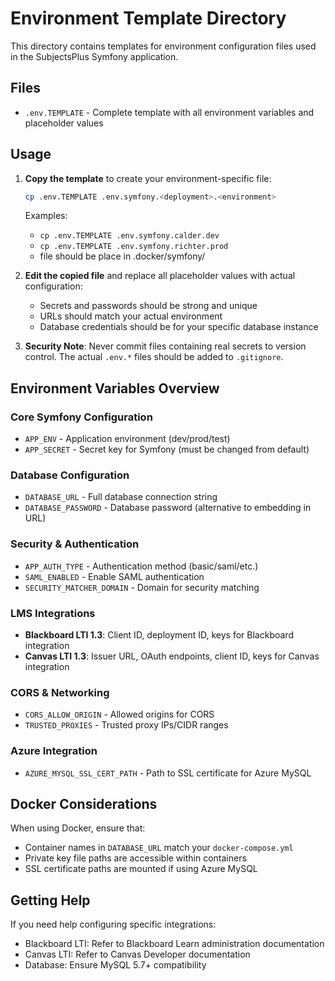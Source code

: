 # Environment Template Directory

This directory contains templates for environment configuration files used in the SubjectsPlus Symfony application.

## Files

- `.env.TEMPLATE` - Complete template with all environment variables and placeholder values

## Usage

1. **Copy the template** to create your environment-specific file:
   ```bash
   cp .env.TEMPLATE .env.symfony.<deployment>.<environment>
   ```
   Examples:
   - `cp .env.TEMPLATE .env.symfony.calder.dev`
   - `cp .env.TEMPLATE .env.symfony.richter.prod`
   - file should be place in .docker/symfony/

2. **Edit the copied file** and replace all placeholder values with actual configuration:
   - Secrets and passwords should be strong and unique
   - URLs should match your actual environment
   - Database credentials should be for your specific database instance

3. **Security Note**: Never commit files containing real secrets to version control. The actual `.env.*` files should be added to `.gitignore`.

## Environment Variables Overview

### Core Symfony Configuration
- `APP_ENV` - Application environment (dev/prod/test)
- `APP_SECRET` - Secret key for Symfony (must be changed from default)

### Database Configuration
- `DATABASE_URL` - Full database connection string
- `DATABASE_PASSWORD` - Database password (alternative to embedding in URL)

### Security & Authentication
- `APP_AUTH_TYPE` - Authentication method (basic/saml/etc.)
- `SAML_ENABLED` - Enable SAML authentication
- `SECURITY_MATCHER_DOMAIN` - Domain for security matching

### LMS Integrations
- **Blackboard LTI 1.3**: Client ID, deployment ID, keys for Blackboard integration
- **Canvas LTI 1.3**: Issuer URL, OAuth endpoints, client ID, keys for Canvas integration

### CORS & Networking
- `CORS_ALLOW_ORIGIN` - Allowed origins for CORS
- `TRUSTED_PROXIES` - Trusted proxy IPs/CIDR ranges

### Azure Integration
- `AZURE_MYSQL_SSL_CERT_PATH` - Path to SSL certificate for Azure MySQL

## Docker Considerations

When using Docker, ensure that:
- Container names in `DATABASE_URL` match your `docker-compose.yml`
- Private key file paths are accessible within containers
- SSL certificate paths are mounted if using Azure MySQL

## Getting Help

If you need help configuring specific integrations:
- Blackboard LTI: Refer to Blackboard Learn administration documentation
- Canvas LTI: Refer to Canvas Developer documentation
- Database: Ensure MySQL 5.7+ compatibility